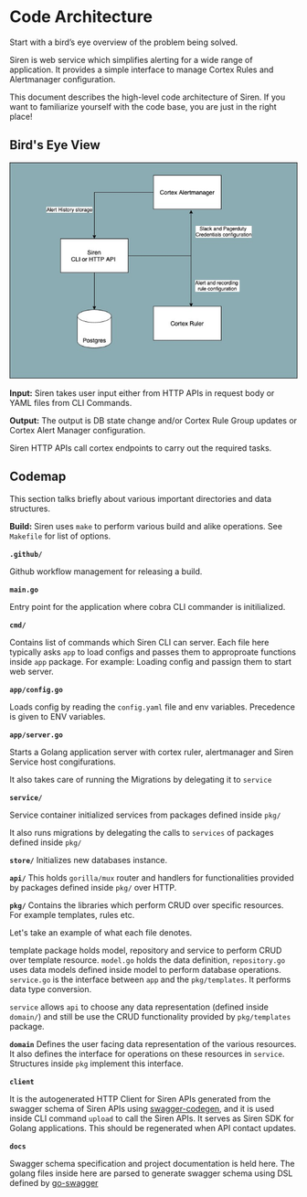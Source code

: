 # Code Architecture

Start with a bird’s eye overview of the problem being solved.

Siren is web service which simplifies alerting for a wide range of application. It provides a simple interface to manage
Cortex Rules and Alertmanager configuration.

This document describes the high-level code architecture of Siren. If you want to familiarize yourself with the code
base, you are just in the right place!

## Bird's Eye View

![Siren Architecure](../assets/siren.jpg)

**Input:** Siren takes user input either from HTTP APIs in request body or YAML files from CLI Commands.

**Output:** The output is DB state change and/or Cortex Rule Group updates or Cortex Alert Manager configuration.

Siren HTTP APIs call cortex endpoints to carry out the required tasks.

## Codemap

This section talks briefly about various important directories and data structures.

**Build:** Siren uses `make` to perform various build and alike operations. See `Makefile` for list of options.

**`.github/`**

Github workflow management for releasing a build.

**`main.go`**

Entry point for the application where cobra CLI commander is initilialized.

**`cmd/`**

Contains list of commands which Siren CLI can server. Each file here typically asks `app` to load configs and passes
them to approproate functions inside `app` package. For example: Loading config and passign them to start web server.

**`app/config.go`**

Loads config by reading the `config.yaml` file and env variables. Precedence is given to ENV variables.

**`app/server.go`**

Starts a Golang application server with cortex ruler, alertmanager and Siren Service host congifurations.

It also takes care of running the Migrations by delegating it to `service`

**`service/`**

Service container initialized services from packages defined inside `pkg/`

It also runs migrations by delegating the calls to `services` of packages defined inside `pkg/`

**`store/`**
Initializes new databases instance.

**`api/`**
This holds `gorilla/mux` router and handlers for functionalities provided by packages defined inside `pkg/` over HTTP.

**`pkg/`**
Contains the libraries which perform CRUD over specific resources. For example templates, rules etc.

Let's take an example of what each file denotes.

template package holds model, repository and service to perform CRUD over template resource.
`model.go` holds the data definition, `repository.go` uses data models defined inside model to perform database
operations. `service.go` is the interface between `app` and the `pkg/templates`. It performs data type conversion.

`service` allows `api` to choose any data representation (defined inside `domain/`) and still be use the CRUD
functionality provided by `pkg/templates` package.

**`domain`**
Defines the user facing data representation of the various resources. It also defines the interface for operations on
these resources in `service`. Structures inside `pkg` implement this interface.

**`client`**

It is the autogenerated HTTP Client for Siren APIs generated from the swagger schema of Siren APIs
using [swagger-codegen](https://github.com/swagger-api/swagger-codegen), and it is used inside CLI command `upload` to
call the Siren APIs. It serves as Siren SDK for Golang applications. This should be regenerated when API contact
updates.

**`docs`**

Swagger schema specification and project documentation is held here. The golang files inside here are parsed to generate
swagger schema using DSL defined by [go-swagger](https://goswagger.io/use/spec/meta.html)
